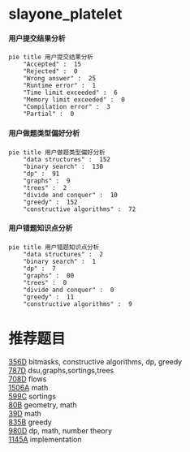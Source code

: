 # slayone_platelet

<!-- tabs:start -->



#### **用户提交结果分析**

```mermaid
pie title 用户提交结果分析
    "Accepted" :  15
    "Rejected" :  0
    "Wrong answer" :  25
    "Runtime error" :  1
    "Time limit exceeded" :  6
    "Memory limit exceeded" :  0
    "Compilation error" :  3
    "Partial" :  0
```

#### **用户做题类型偏好分析**

```mermaid
pie title 用户做题类型偏好分析
    "data structures" :  152
    "binary search" :  130
    "dp" :  91
    "graphs" :  9
    "trees" :  2
    "divide and conquer" :  10
    "greedy" :  152
    "constructive algorithms" :  72
```
#### **用户错题知识点分析**

```mermaid
pie title 用户错题知识点分析
    "data structures" :  2
    "binary search" :  1
    "dp" :  7
    "graphs" :  00
    "trees" :  0
    "divide and conquer" :  0
    "greedy" :  11
    "constructive algorithms" :  9
```



<!-- tabs:end -->
# 推荐题目
[356D](https://codeforces.com/contest/356/problem/D)		bitmasks,
                        constructive algorithms,
                        dp,
                        greedy		  
[787D](https://codeforces.com/contest/787/problem/D)		dsu,graphs,sortings,trees		  
[708D](https://codeforces.com/contest/708/problem/D)		flows		  
[1506A](https://codeforces.com/contest/1506/problem/A)		math		  
[599C](https://codeforces.com/contest/599/problem/C)		sortings		  
[80B](https://codeforces.com/contest/80/problem/B)		geometry,
                        math		  
[39D](https://codeforces.com/contest/39/problem/D)		math		  
[835B](https://codeforces.com/contest/835/problem/B)		greedy		  
[980D](https://codeforces.com/contest/980/problem/D)		dp,
                        math,
                        number theory		  
[1145A](https://codeforces.com/contest/1145/problem/A)		implementation		  
